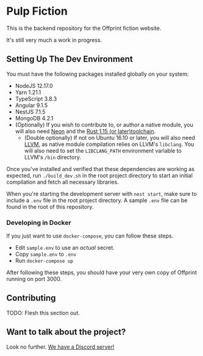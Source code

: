 # Pulp Fiction

This is the backend repository for the Offprint fiction website.

It's still very much a work in progress.

## Setting Up The Dev Environment

You must have the following packages installed globally on your system:

* NodeJS 12.17.0
* Yarn 1.21.1
* TypeScript 3.8.3
* Angular 9.1.5
* NestJS 7.1.5
* MongoDB 4.2.1
* (Optionally) If you wish to contribute to, or author a native module, you will also need [Neon](https://neon-bindings.com/docs/getting-started) and the [Rust 1.15 (or later)toolchain](https://rustup.rs/).
    * (Double optionally) If not on Ubuntu 16.10 or later, you will also need [LLVM](https://releases.llvm.org/download.html), as native module 
    compilation relies on LLVM's `libclang`. You will also need to set the `LIBCLANG_PATH` environment variable to LLVM's `/bin` directory.

Once you've installed and verified that these dependencies are working as expected, run `./build_dev.sh` in the root project directory to start an initial compilation and fetch all necessary libraries.

When you're starting the development server with `nest start`, make sure to include a `.env` file in the root project directory. A sample `.env` file can be found in the root of this repository.

### Developing in Docker
If you just want to use `docker-compose`, you can follow these steps.

- Edit `sample.env` to use an *actual* secret.
- Copy `sample.env` to `.env`
- Run `docker-compose up`

After following these steps, you should have your very own copy of Offprint running on port 3000.

## Contributing

TODO: Flesh this section out.

## Want to talk about the project?

Look no further. [We have a Discord server!](https://discord.gg/9cnSwfn)
